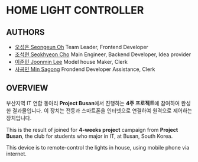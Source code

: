 # HOME LIGHT CONTROLLER

## AUTHORS
* [오성은 Seongeun Oh](https://github.com/luanaeun)
  Team Leader, Frontend Developer
* [조석현 Seokhyeon Cho](https://github.com/dowol)
  Main Engineer, Backend Developer, Idea provider
* [이준민 Joonmin Lee](https://github.com/)
  Model house Maker, Clerk
* [사공민 Min Sagong](https://github.com/)
  Frondend Developer Assistance, Clerk

## OVERVIEW
부산지역 IT 연합 동아리 **Project Busan**에서 진행하는 **4주 프로젝트**에 참여하여 완성한 결과물입니다.
이 장치는 전등과 스마트폰을 인터넷으로 연결하여 원격으로 제어하는 장치입니다.

This is the result of joined for **4-weeks project** campaign from **Project Busan**, the club for students who major in IT, at Busan, South Korea.

This device is to remote-control the lights in house, using mobile phone via internet.